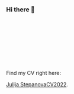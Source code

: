 ### Hi there 👋
Find my CV right here: 
<object data="Juluja StepanovaCV2022" type="application/pdf" width="700px" height="700px">
    <embed src="https://github.com/julija777/julija777/blob/main/JulijaStepanovaCV2022_with_Pic.pdf">
        <p> <a href="https://github.com/julija777/julija777/blob/main/JulijaStepanovaCV2022_with_Pic.pdf">Julija StepanovaCV2022</a>.</p>
    </embed>
</object>
<!--
**julija777/julija777** is a ✨ _special_ ✨ repository because its `README.md` (this file) appears on your GitHub profile.

Here are some ideas to get you started:

- 
-->
